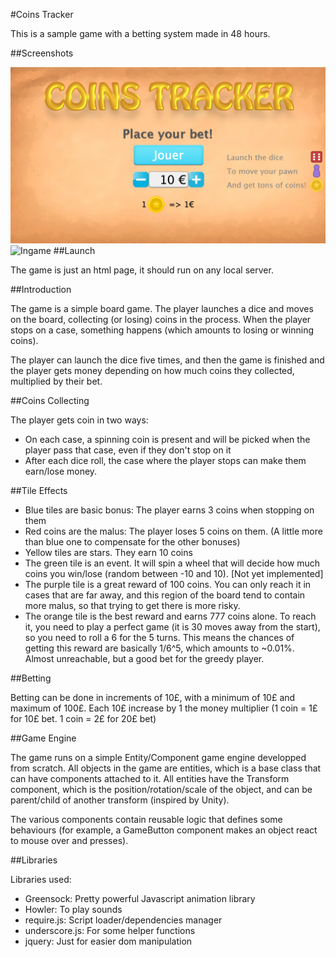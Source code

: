 #Coins Tracker

This is a sample game with a betting system made in 48 hours.

##Screenshots

![Menu](/screenshots/menu.png?raw=true "Menu")
![Ingame](/screenshots/game.png?raw=true "Ingame")
##Launch

The game is just an html page, it should run on any local server.

##Introduction

The game is a simple board game. The player launches a dice and moves on the board, collecting (or losing) coins in the process. When the player stops on a case, something happens (which amounts to losing or winning coins).

The player can launch the dice five times, and then the game is finished and the player gets money depending on how much coins they collected, multiplied by their bet.

##Coins Collecting

The player gets coin in two ways:

* On each case, a spinning coin is present and will be picked when the player pass that case, even if they don't stop on it
* After each dice roll, the case where the player stops can make them earn/lose money.

##Tile Effects

* Blue tiles are basic bonus: The player earns 3 coins when stopping on them
* Red coins are the malus: The player loses 5 coins on them. (A little more than blue one to compensate for the other bonuses)
* Yellow tiles are stars. They earn 10 coins
* The green tile is an event. It will spin a wheel that will decide how much coins you win/lose (random between -10 and 10). [Not yet implemented]
* The purple tile is a great reward of 100 coins. You can only reach it in cases that are far away, and this region of the board tend to contain more malus, so that trying to get there is more risky.
* The orange tile is the best reward and earns 777 coins alone. To reach it, you need to play a perfect game (it is 30 moves away from the start), so you need to roll a 6 for the 5 turns. This means the chances of getting this reward are basically 1/6^5, which amounts to ~0.01%. Almost unreachable, but a good bet for the greedy player.

##Betting

Betting can be done in increments of 10£, with a minimum of 10£ and maximum of 100£. Each 10£ increase by 1 the money multiplier
(1 coin = 1£ for 10£ bet. 1 coin = 2£ for 20£ bet)

##Game Engine

The game runs on a simple Entity/Component game engine developped from scratch. All objects in the game are entities, which is a base class that can have components attached to it. All entities have the Transform component, which is the position/rotation/scale of the object, and can be parent/child of another transform (inspired by Unity).

The various components contain reusable logic that defines some behaviours (for example, a GameButton component makes an object react to mouse over and presses).

##Libraries

Libraries used:

* Greensock: Pretty powerful Javascript animation library
* Howler: To play sounds
* require.js: Script loader/dependencies manager
* underscore.js: For some helper functions
* jquery: Just for easier dom manipulation